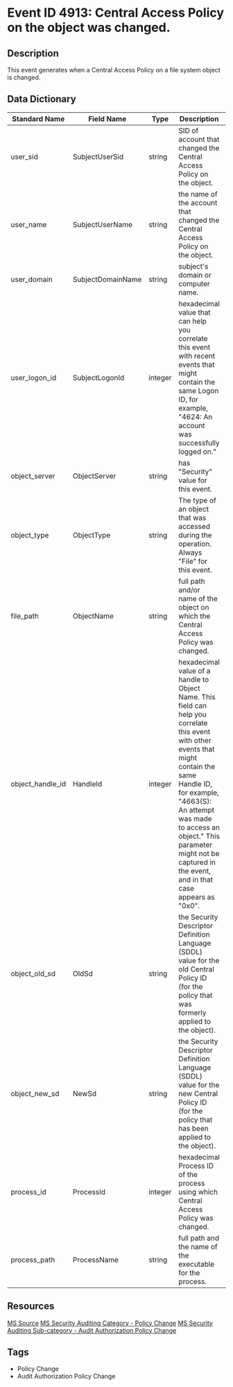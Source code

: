 # Event ID 4913: Central Access Policy on the object was changed.

## Description
This event generates when a Central Access Policy on a file system object is changed.

## Data Dictionary
|Standard Name|Field Name|Type|Description|Sample Value|
|---|---|---|---|---|
|user_sid|SubjectUserSid|string|SID of account that changed the Central Access Policy on the object.|S-1-5-21-3457937927-2839227994-823803824-1104|
|user_name|SubjectUserName|string|the name of the account that changed the Central Access Policy on the object.|dadmin|
|user_domain|SubjectDomainName|string|subject's domain or computer name.|CONTOSO|
|user_logon_id|SubjectLogonId|integer|hexadecimal value that can help you correlate this event with recent events that might contain the same Logon ID, for example, "4624: An account was successfully logged on."|0x37901|
|object_server|ObjectServer|string|has "Security" value for this event.|Security|
|object_type|ObjectType|string|The type of an object that was accessed during the operation. Always "File" for this event.|File|
|file_path|ObjectName|string|full path and/or name of the object on which the Central Access Policy was changed.|C:\Audit Files\HBI Data.txt|
|object_handle_id|HandleId|integer|hexadecimal value of a handle to Object Name. This field can help you correlate this event with other events that might contain the same Handle ID, for example, "4663(S): An attempt was made to access an object." This parameter might not be captured in the event, and in that case appears as "0x0".|0x3d4|
|object_old_sd|OldSd|string|the Security Descriptor Definition Language (SDDL) value for the old Central Policy ID (for the policy that was formerly applied to the object).|S:AI|
|object_new_sd|NewSd|string|the Security Descriptor Definition Language (SDDL) value for the new Central Policy ID (for the policy that has been applied to the object).|S:ARAI(SP;ID;;;;S-1-17-1442530252-1178042555-1247349694-2318402534)|
|process_id|ProcessId|integer|hexadecimal Process ID of the process using which Central Access Policy was changed.|0x884|
|process_path|ProcessName|string|full path and the name of the executable for the process.|C:\Windows\System32\dllhost.exe|

## Resources
[MS Source](https://github.com/MicrosoftDocs/windows-itpro-docs/blob/public/windows/security/threat-protection/auditing/event-4913.md)
[MS Security Auditing Category - Policy Change](https://docs.microsoft.com/en-us/windows/security/threat-protection/auditing/advanced-security-audit-policy-settings#policy-change)
[MS Security Auditing Sub-category - Audit Authorization Policy Change](https://github.com/MicrosoftDocs/windows-itpro-docs/tree/master/windows/security/threat-protection/auditing/audit-authorization-policy-change.md)

## Tags
* Policy Change
* Audit Authorization Policy Change